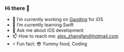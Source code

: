 ### Hi there 👋

- 🔭 I’m currently working on [Gaoding](https://www.gaoding.com/) for iOS
- 🌱 I’m currently learning Swift
- 💬 Ask me about iOS development
- 📫 How to reach me: alex_zhangfan@hotmail.com
- ⚡ Fun fact: 😎 Yummy food, Coding 
